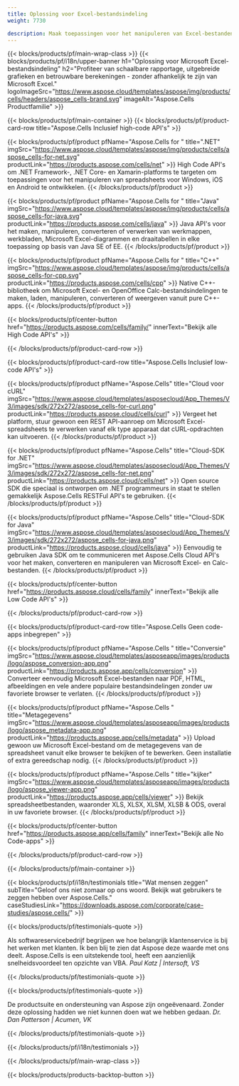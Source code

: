 ```yaml
---
title: Oplossing voor Excel-bestandsindeling
weight: 7730

description: Maak toepassingen voor het manipuleren van Excel-bestanden met behulp van High Code of Low Code API's of No Code Apps om Excel-bestanden te bekijken, vergelijken, inspecteren of converteren.
---
```

{{< blocks/products/pf/main-wrap-class >}}
{{< blocks/products/pf/i18n/upper-banner h1="Oplossing voor Microsoft Excel-bestandsindeling" h2="Profiteer van schaalbare rapportage, uitgebreide grafieken en betrouwbare berekeningen - zonder afhankelijk te zijn van Microsoft Excel." logoImageSrc="https://www.aspose.cloud/templates/aspose/img/products/cells/headers/aspose_cells-brand.svg" imageAlt="Aspose.Cells Productfamilie" >}}

{{< blocks/products/pf/main-container >}}
{{< blocks/products/pf/product-card-row title="Aspose.Cells Inclusief high-code API\'s" >}}

{{< blocks/products/pf/product pfName="Aspose.Cells for " title=".NET" imgSrc="https://www.aspose.cloud/templates/aspose/img/products/cells/aspose_cells-for-net.svg" productLink="https://products.aspose.com/cells/net" >}}
High Code API's om .NET Framework-, .NET Core- en Xamarin-platforms te targeten om toepassingen voor het manipuleren van spreadsheets voor Windows, iOS en Android te ontwikkelen.
{{< /blocks/products/pf/product >}}

{{< blocks/products/pf/product pfName="Aspose.Cells for " title="Java" imgSrc="https://www.aspose.cloud/templates/aspose/img/products/cells/aspose_cells-for-java.svg" productLink="https://products.aspose.com/cells/java" >}}
Java API's voor het maken, manipuleren, converteren of verwerken van werkmappen, werkbladen, Microsoft Excel-diagrammen en draaitabellen in elke toepassing op basis van Java SE of EE.
{{< /blocks/products/pf/product >}}

{{< blocks/products/pf/product pfName="Aspose.Cells for " title="C++" imgSrc="https://www.aspose.cloud/templates/aspose/img/products/cells/aspose_cells-for-cpp.svg" productLink="https://products.aspose.com/cells/cpp" >}}
Native C++-bibliotheek om Microsoft Excel- en OpenOffice Calc-bestandsindelingen te maken, laden, manipuleren, converteren of weergeven vanuit pure C++-apps.
{{< /blocks/products/pf/product >}}

{{< blocks/products/pf/center-button href="https://products.aspose.com/cells/family/" innerText="Bekijk alle High Code API\'s" >}}

{{< /blocks/products/pf/product-card-row >}}

{{< blocks/products/pf/product-card-row title="Aspose.Cells Inclusief low-code API\'s" >}}

{{< blocks/products/pf/product pfName="Aspose.Cells" title="Cloud voor cURL" imgSrc="https://www.aspose.cloud/templates/asposecloud/App_Themes/V3/images/sdk/272x272/aspose_cells-for-curl.png" productLink="https://products.aspose.cloud/cells/curl" >}}
Vergeet het platform, stuur gewoon een REST API-aanroep om Microsoft Excel-spreadsheets te verwerken vanaf elk type apparaat dat cURL-opdrachten kan uitvoeren.
{{< /blocks/products/pf/product >}}

{{< blocks/products/pf/product pfName="Aspose.Cells" title="Cloud-SDK for .NET" imgSrc="https://www.aspose.cloud/templates/asposecloud/App_Themes/V3/images/sdk/272x272/aspose_cells-for-net.png" productLink="https://products.aspose.cloud/cells/net" >}}
Open source SDK die speciaal is ontworpen om .NET programmeurs in staat te stellen gemakkelijk Aspose.Cells RESTFul API's te gebruiken.
{{< /blocks/products/pf/product >}}

{{< blocks/products/pf/product pfName="Aspose.Cells" title="Cloud-SDK for Java" imgSrc="https://www.aspose.cloud/templates/asposecloud/App_Themes/V3/images/sdk/272x272/aspose_cells-for-java.png" productLink="https://products.aspose.cloud/cells/java" >}}
Eenvoudig te gebruiken Java SDK om te communiceren met Aspose.Cells Cloud API's voor het maken, converteren en manipuleren van Microsoft Excel- en Calc-bestanden.
{{< /blocks/products/pf/product >}}

{{< blocks/products/pf/center-button href="https://products.aspose.cloud/cells/family" innerText="Bekijk alle Low Code API\'s" >}}

{{< /blocks/products/pf/product-card-row >}}

{{< blocks/products/pf/product-card-row title="Aspose.Cells Geen code-apps inbegrepen" >}}

{{< blocks/products/pf/product pfName="Aspose.Cells " title="Conversie" imgSrc="https://www.aspose.cloud/templates/asposeapp/images/products/logo/aspose_conversion-app.png" productLink="https://products.aspose.app/cells/conversion" >}}
Converteer eenvoudig Microsoft Excel-bestanden naar PDF, HTML, afbeeldingen en vele andere populaire bestandsindelingen zonder uw favoriete browser te verlaten.
{{< /blocks/products/pf/product >}}

{{< blocks/products/pf/product pfName="Aspose.Cells " title="Metagegevens" imgSrc="https://www.aspose.cloud/templates/asposeapp/images/products/logo/aspose_metadata-app.png" productLink="https://products.aspose.app/cells/metadata" >}}
Upload gewoon uw Microsoft Excel-bestand om de metagegevens van de spreadsheet vanuit elke browser te bekijken of te bewerken. Geen installatie of extra gereedschap nodig. 
{{< /blocks/products/pf/product >}}

{{< blocks/products/pf/product pfName="Aspose.Cells " title="kijker" imgSrc="https://www.aspose.cloud/templates/asposeapp/images/products/logo/aspose_viewer-app.png" productLink="https://products.aspose.app/cells/viewer" >}}
Bekijk spreadsheetbestanden, waaronder XLS, XLSX, XLSM, XLSB & ODS, overal in uw favoriete browser.
{{< /blocks/products/pf/product >}}

{{< blocks/products/pf/center-button href="https://products.aspose.app/cells/family" innerText="Bekijk alle No Code-apps" >}}

{{< /blocks/products/pf/product-card-row >}}

{{< /blocks/products/pf/main-container >}}

{{< blocks/products/pf/i18n/testimonials title="Wat mensen zeggen" subTitle="Geloof ons niet zomaar op ons woord. Bekijk wat gebruikers te zeggen hebben over Aspose.Cells." caseStudiesLink="https://downloads.aspose.com/corporate/case-studies/aspose.cells/" >}}

{{< blocks/products/pf/testimonials-quote >}}
<p class="first">
 Als softwareservicebedrijf begrijpen we hoe belangrijk klantenservice is bij het werken met klanten. Ik ben blij te zien dat Aspose deze waarde met ons deelt. Aspose.Cells is een uitstekende tool, heeft een aanzienlijk snelheidsvoordeel ten opzichte van VBA.
 <em>
  Paul Katz | Intersoft, VS
 </em>
</p>

{{< /blocks/products/pf/testimonials-quote >}}

{{< blocks/products/pf/testimonials-quote >}}
<p class="second">
 De productsuite en ondersteuning van Aspose zijn ongeëvenaard. Zonder deze oplossing hadden we niet kunnen doen wat we hebben gedaan.
 <em>
  Dr. Dan Patterson | Acumen, VK
 </em>
</p>

{{< /blocks/products/pf/testimonials-quote >}}

{{< /blocks/products/pf/i18n/testimonials >}}

{{< /blocks/products/pf/main-wrap-class >}}

{{< blocks/products/products-backtop-button >}}
